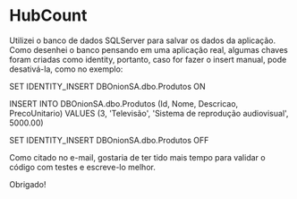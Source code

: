 # HubCount

Utilizei o banco de dados SQLServer para salvar os dados da aplicação. Como desenhei o banco pensando em uma aplicação real, algumas chaves foram criadas como identity, portanto, caso for fazer o insert manual, pode desativá-la, como no exemplo:

SET IDENTITY_INSERT DBOnionSA.dbo.Produtos ON

INSERT INTO DBOnionSA.dbo.Produtos (Id, Nome, Descricao, PrecoUnitario) VALUES (3, 'Televisão', 'Sistema de reprodução audiovisual', 5000.00)

SET IDENTITY_INSERT DBOnionSA.dbo.Produtos OFF

Como citado no e-mail, gostaria de ter tido mais tempo para validar o código com testes e escreve-lo melhor.

Obrigado!

